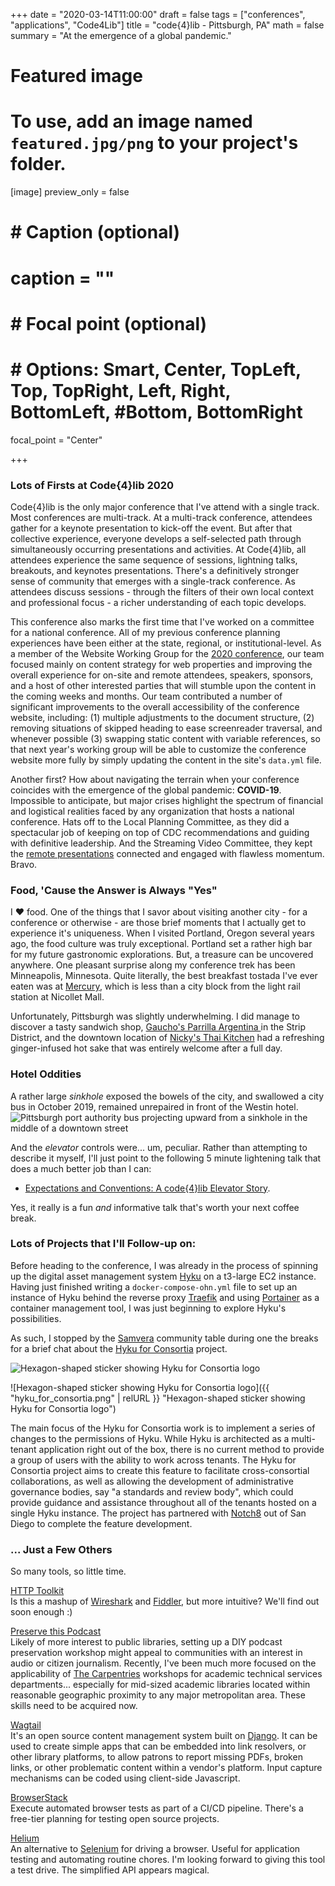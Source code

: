 +++
date = "2020-03-14T11:00:00"
draft = false
tags = ["conferences", "applications", "Code4Lib"]
title = "code{4}lib - Pittsburgh, PA"
math = false
summary = "At the emergence of a global pandemic."

# Featured image
# To use, add an image named `featured.jpg/png` to your project's folder.
[image]
   preview_only = false
#  # Caption (optional)
#  caption = ""
#
#  # Focal point (optional)
#  # Options: Smart, Center, TopLeft, Top, TopRight, Left, Right, BottomLeft, #Bottom, BottomRight
   focal_point = "Center"

+++

### Lots of Firsts at Code{4}lib 2020

Code{4}lib is the only major conference that I've attend with a single track. Most conferences are multi-track. At a multi-track conference, attendees gather for a keynote presentation to kick-off the event. But after that collective experience, everyone develops a self-selected path through simultaneously occurring presentations and activities. At Code{4}lib, all attendees experience the same sequence of sessions, lightning talks, breakouts, and keynotes presentations. There's a definitively stronger sense of community that emerges with a single-track conference. As attendees discuss sessions - through the filters of their own local context and professional focus - a richer understanding of each topic develops.

This conference also marks the first time that I've worked on a committee for a national conference. All of my previous conference planning experiences have been either at the state, regional, or institutional-level. As a member of the Website Working Group for the [2020 conference](https://2020.code4lib.org/), our team focused mainly on content strategy for web properties and improving the overall experience for on-site and remote attendees, speakers, sponsors, and a host of other interested parties that will stumble upon the content in the coming weeks and months. Our team contributed a number of significant improvements to the overall accessibility of the conference website, including: (1) multiple adjustments to the document structure, (2) removing situations of skipped heading to ease screenreader traversal, and whenever possible (3) swapping static content with variable references, so that next year's working group will be able to customize the conference website more fully by simply updating the content in the site's `data.yml` file.

Another first? How about navigating the terrain when your conference coincides with the emergence of the global pandemic: __COVID-19__. Impossible to anticipate, but major crises highlight the spectrum of financial and logistical realities faced by any organization that hosts a national conference. Hats off to the Local Planning Committee, as they did a spectacular job of keeping on top of CDC recommendations and guiding with definitive leadership. And the Streaming Video Committee, they kept the [remote presentations](https://www.youtube.com/playlist?list=PLzGHg-1qAr4BxO2TzF9wiFcXVTEn1rRYM) connected and engaged with flawless momentum. Bravo.

### Food, 'Cause the Answer is Always "Yes"

I ❤️ food. One of the things that I savor about visiting another city - for a conference or otherwise - are those brief moments that I actually get to experience it's uniqueness. When I visited Portland, Oregon several years ago, the food culture was truly exceptional. Portland set a rather high bar for my future gastronomic explorations. But, a treasure can be uncovered anywhere. One pleasant surprise along my conference trek has been Minneapolis, Minnesota. Quite literally, the best breakfast tostada I've ever eaten was at [Mercury](https://mercurympls.com/), which is less than a city block from the light rail station at Nicollet Mall.

Unfortunately, Pittsburgh was slightly underwhelming. I did manage to discover a tasty sandwich shop, [Gaucho's Parrilla Argentina ](https://www.eat-gaucho.com/) in the Strip District, and the downtown location of [Nicky's Thai Kitchen](http://www.nickysthaikitchen.com/) had a refreshing ginger-infused hot sake that was entirely welcome after a full day.

### Hotel Oddities

A rather large _sinkhole_ exposed the bowels of the city, and swallowed a city bus in October 2019, remained unrepaired in front of the Westin hotel.
![Pittsburgh port authority bus projecting upward from a sinkhole in the middle of a downtown street](https://9b16f79ca967fd0708d1-2713572fef44aa49ec323e813b06d2d9.ssl.cf2.rackcdn.com/1200x/20191028dsSinkholePATBusLocal03-2-1572277030.jpg "Pittsburgh port authority bus projecting upward from a sinkhole in the middle of a downtown street")

And the _elevator_ controls were... um, peculiar. Rather than attempting to describe it myself, I'll just point to the following 5 minute lightening talk that does a much better job than I can:

- [Expectations and Conventions: A code{4}lib Elevator Story](https://youtu.be/0URpVt0-iVQ?t=9815).

Yes, it really is a fun _and_ informative talk that's worth your next coffee break.

### Lots of Projects that I'll Follow-up on:

Before heading to the conference, I was already in the process of spinning up the digital asset management system [Hyku](https://hyku.samvera.org/) on a t3-large EC2 instance. Having just finished writing a `docker-compose-ohn.yml` file to set up an instance of Hyku behind the reverse proxy [Traefik](https://containo.us/traefik/) and using [Portainer](https://www.portainer.io/) as a container management tool, I was just beginning to explore Hyku's possibilities.

As such, I stopped by the [Samvera](https://samvera.org/) community table during one the breaks for a brief chat about the [Hyku for Consortia](https://www.hykuforconsortia.org/) project.

![Hexagon-shaped sticker showing Hyku for Consortia logo](/website/post/2020code4lib/hyku_for_consortia.png "Hexagon-shaped sticker showing Hyku for Consortia logo")

![Hexagon-shaped sticker showing Hyku for Consortia logo]({{ "hyku_for_consortia.png" | relURL }} "Hexagon-shaped sticker showing Hyku for Consortia logo")

The main focus of the Hyku for Consortia work is to implement a series of changes to the permissions of Hyku. While Hyku is architected as a multi-tenant application right out of the box, there is no current method to provide a group of users with the ability to work across tenants. The Hyku for Consortia project aims to create this feature to facilitate cross-consortial collaborations, as well as allowing the development of administrative governance bodies, say "a standards and review body", which could provide guidance and assistance throughout all of the tenants hosted on a single Hyku instance. The project has partnered with [Notch8](https://www.notch8.com/) out of San Diego to complete the feature development.

### ... Just a Few Others
So many tools, so little time.

[HTTP Toolkit](https://github.com/httptoolkit)  
Is this a mashup of [Wireshark](https://www.wireshark.org/) and [Fiddler](https://www.telerik.com/fiddler), but more intuitive? We'll find out soon enough :)

[Preserve this Podcast](https://github.com/mnylc/preservethispodcast)  
Likely of more interest to public libraries, setting up a DIY podcast preservation workshop might appeal to communities with an interest in audio or citizen journalism. Recently, I've been much more focused on the applicability of [The Carpentries](https://carpentries.org/) workshops for academic technical services departments... especially for mid-sized academic libraries located within reasonable geographic proximity to any major metropolitan area. These skills need to be acquired now.

[Wagtail](https://github.com/wagtail/wagtail)  
It's an open source content management system built on [Django](https://www.djangoproject.com/). It can be used to create simple apps that can be embedded into link resolvers, or other library platforms, to allow patrons to report missing PDFs, broken links, or other problematic content within a vendor's platform. Input capture mechanisms can be coded using client-side Javascript.

[BrowserStack](https://www.browserstack.com/)  
Execute automated browser tests as part of a CI/CD pipeline. There's a free-tier planning for testing open source projects.

[Helium](https://github.com/mherrmann/helium)  
An alternative to [Selenium](https://www.selenium.dev/) for driving a browser. Useful for application testing and automating routine chores. I'm looking forward to giving this tool a test drive. The simplified API appears magical.  
